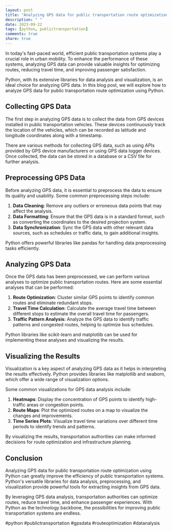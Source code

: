 ```yaml
---
layout: post
title: "Analyzing GPS data for public transportation route optimization in Python"
description: " "
date: 2023-09-22
tags: [python, publictransportation]
comments: true
share: true
---
```


In today's fast-paced world, efficient public transportation systems play a crucial role in urban mobility. To enhance the performance of these systems, analyzing GPS data can provide valuable insights for optimizing routes, reducing travel time, and improving passenger satisfaction.

Python, with its extensive libraries for data analysis and visualization, is an ideal choice for analyzing GPS data. In this blog post, we will explore how to analyze GPS data for public transportation route optimization using Python.

## Collecting GPS Data

The first step in analyzing GPS data is to collect the data from GPS devices installed in public transportation vehicles. These devices continuously track the location of the vehicles, which can be recorded as latitude and longitude coordinates along with a timestamp.

There are various methods for collecting GPS data, such as using APIs provided by GPS device manufacturers or using GPS data logger devices. Once collected, the data can be stored in a database or a CSV file for further analysis.

## Preprocessing GPS Data

Before analyzing GPS data, it is essential to preprocess the data to ensure its quality and usability. Some common preprocessing steps include:

1. **Data Cleaning**: Remove any outliers or erroneous data points that may affect the analysis.
2. **Data Formatting**: Ensure that the GPS data is in a standard format, such as converting the coordinates to the desired projection system.
3. **Data Synchronization**: Sync the GPS data with other relevant data sources, such as schedules or traffic data, to gain additional insights.

Python offers powerful libraries like pandas for handling data preprocessing tasks efficiently.

## Analyzing GPS Data

Once the GPS data has been preprocessed, we can perform various analyses to optimize public transportation routes. Here are some essential analyses that can be performed:

1. **Route Optimization**: Cluster similar GPS points to identify common routes and eliminate redundant stops.
2. **Travel Time Calculation**: Calculate the average travel time between different stops to estimate the overall travel time for passengers.
3. **Traffic Pattern Analysis**: Analyze the GPS data to identify traffic patterns and congested routes, helping to optimize bus schedules.

Python libraries like scikit-learn and matplotlib can be used for implementing these analyses and visualizing the results.

## Visualizing the Results

Visualization is a key aspect of analyzing GPS data as it helps in interpreting the results effectively. Python provides libraries like matplotlib and seaborn, which offer a wide range of visualization options.

Some common visualizations for GPS data analysis include:

1. **Heatmaps**: Display the concentration of GPS points to identify high-traffic areas or congestion points.
2. **Route Maps**: Plot the optimized routes on a map to visualize the changes and improvements.
3. **Time Series Plots**: Visualize travel time variations over different time periods to identify trends and patterns.

By visualizing the results, transportation authorities can make informed decisions for route optimization and infrastructure planning.

## Conclusion

Analyzing GPS data for public transportation route optimization using Python can greatly improve the efficiency of public transportation systems. Python's versatile libraries for data analysis, preprocessing, and visualization provide powerful tools for extracting insights from GPS data.

By leveraging GPS data analysis, transportation authorities can optimize routes, reduce travel time, and enhance passenger experiences. With Python as the technology backbone, the possibilities for improving public transportation systems are endless.

#python #publictransportation #gpsdata #routeoptimization #datanalysis